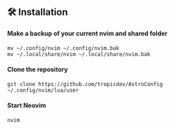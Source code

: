 ## 🛠️ Installation

#### Make a backup of your current nvim and shared folder

```shell
mv ~/.config/nvim ~/.config/nvim.bak
mv ~/.local/share/nvim ~/.local/share/nvim.bak
```

#### Clone the repository

```shell
git clone https://github.com/tropicdev/AstroConfig ~/.config/nvim/lua/user
```

#### Start Neovim

```shell
nvim
```
